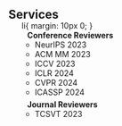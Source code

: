 <h2 id="Services" style="margin: 5px 0px -15px;">Services</h2>

<div class="publications">
<ol class="bibliography">
li{
  margin: 10px 0;
}
<h4 style="margin:0 10px 0;">Conference Reviewers</h4>

<ul style="margin:0 0 5px;">
  <li>NeurIPS 2023</li>
  <li>ACM MM 2023</li>
  <li>ICCV 2023</li>
  <li>ICLR 2024</li>
  <li>CVPR 2024</li>
  <li>ICASSP 2024</li>
</ul>


<h4 style="margin:0 10px 0;">Journal Reviewers</h4>
<ul style="margin:0 0 5px;">
  <li>TCSVT 2023</li>
</ul>
